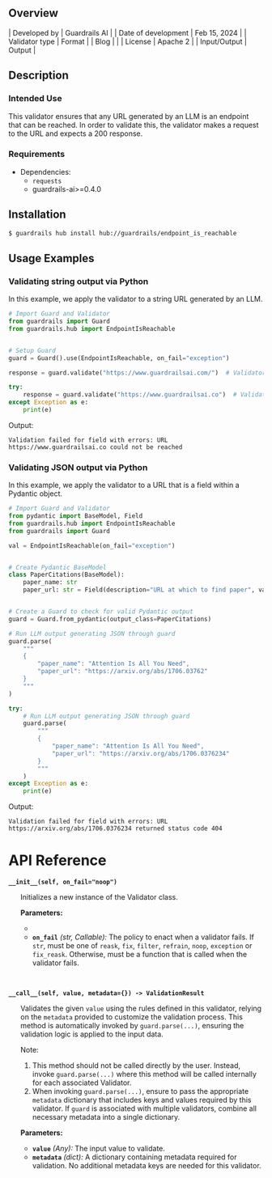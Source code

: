 ## Overview

| Developed by | Guardrails AI |
| Date of development | Feb 15, 2024 |
| Validator type | Format |
| Blog | |
| License | Apache 2 |
| Input/Output | Output |

## Description

### Intended Use

This validator ensures that any URL generated by an LLM is an endpoint that can be reached. In order to validate this, the validator makes a request to the URL and expects a 200 response.

### Requirements

* Dependencies:
    - `requests`
    - guardrails-ai>=0.4.0

## Installation

```bash
$ guardrails hub install hub://guardrails/endpoint_is_reachable
```

## Usage Examples

### Validating string output via Python

In this example, we apply the validator to a string URL generated by an LLM.

```python
# Import Guard and Validator
from guardrails import Guard
from guardrails.hub import EndpointIsReachable


# Setup Guard
guard = Guard().use(EndpointIsReachable, on_fail="exception")

response = guard.validate("https://www.guardrailsai.com/")  # Validator passes

try:
    response = guard.validate("https://www.guardrailsai.co")  # Validator fails
except Exception as e:
    print(e)
```
Output:
```console
Validation failed for field with errors: URL https://www.guardrailsai.co could not be reached
```

### Validating JSON output via Python

In this example, we apply the validator to a URL that is a field within a Pydantic object.

```python
# Import Guard and Validator
from pydantic import BaseModel, Field
from guardrails.hub import EndpointIsReachable
from guardrails import Guard

val = EndpointIsReachable(on_fail="exception")


# Create Pydantic BaseModel
class PaperCitations(BaseModel):
    paper_name: str
    paper_url: str = Field(description="URL at which to find paper", validators=[val])


# Create a Guard to check for valid Pydantic output
guard = Guard.from_pydantic(output_class=PaperCitations)

# Run LLM output generating JSON through guard
guard.parse(
    """
    {
        "paper_name": "Attention Is All You Need",
        "paper_url": "https://arxiv.org/abs/1706.03762"
    }
    """
)

try:
    # Run LLM output generating JSON through guard
    guard.parse(
        """
        {
            "paper_name": "Attention Is All You Need",
            "paper_url": "https://arxiv.org/abs/1706.0376234"
        }
        """
    )
except Exception as e:
    print(e)
```
Output:
```console
Validation failed for field with errors: URL https://arxiv.org/abs/1706.0376234 returned status code 404
```

# API Reference

**`__init__(self, on_fail="noop")`**
<ul>

Initializes a new instance of the Validator class.

**Parameters:**

- 
- **`on_fail`** *(str, Callable):* The policy to enact when a validator fails. If `str`, must be one of `reask`, `fix`, `filter`, `refrain`, `noop`, `exception` or `fix_reask`. Otherwise, must be a function that is called when the validator fails.

</ul>

<br>

**`__call__(self, value, metadata={}) -> ValidationResult`**

<ul>

Validates the given `value` using the rules defined in this validator, relying on the `metadata` provided to customize the validation process. This method is automatically invoked by `guard.parse(...)`, ensuring the validation logic is applied to the input data.

Note:

1. This method should not be called directly by the user. Instead, invoke `guard.parse(...)` where this method will be called internally for each associated Validator.
2. When invoking `guard.parse(...)`, ensure to pass the appropriate `metadata` dictionary that includes keys and values required by this validator. If `guard` is associated with multiple validators, combine all necessary metadata into a single dictionary.

**Parameters:**

- **`value`** *(Any):* The input value to validate.
- **`metadata`** *(dict):* A dictionary containing metadata required for validation. No additional metadata keys are needed for this validator.

</ul>
